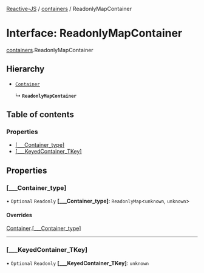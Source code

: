 [Reactive-JS](../README.md) / [containers](../modules/containers.md) / ReadonlyMapContainer

# Interface: ReadonlyMapContainer

[containers](../modules/containers.md).ReadonlyMapContainer

## Hierarchy

- [`Container`](containers.Container-1.md)

  ↳ **`ReadonlyMapContainer`**

## Table of contents

### Properties

- [[\_\_\_Container\_type]](containers.ReadonlyMapContainer.md#[___container_type])
- [[\_\_\_KeyedContainer\_TKey]](containers.ReadonlyMapContainer.md#[___keyedcontainer_tkey])

## Properties

### [\_\_\_Container\_type]

• `Optional` `Readonly` **[\_\_\_Container\_type]**: `ReadonlyMap`<`unknown`, `unknown`\>

#### Overrides

[Container](containers.Container-1.md).[[___Container_type]](containers.Container-1.md#[___container_type])

___

### [\_\_\_KeyedContainer\_TKey]

• `Optional` `Readonly` **[\_\_\_KeyedContainer\_TKey]**: `unknown`
